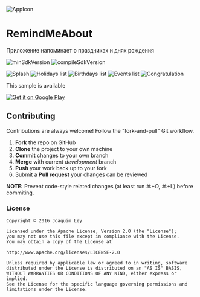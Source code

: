 ![AppIcon](https://github.com/solandmedotru/RemindMeAbout/blob/master/app/src/main/res/mipmap-xhdpi/ic_launcher.png) 
# RemindMeAbout
Приложение напоминает о праздниках и днях рождения

![minSdkVersion](https://img.shields.io/badge/minSdkVersion-16-yellow.svg?style=true)
![compileSdkVersion](https://img.shields.io/badge/compileSdkVersion-24-green.svg?style=true)

![Splash](http://lh3.googleusercontent.com/J-4h_ye1y9TH4c8JQpNyIq8mCeuG3bdtayW44hS_xhy1aLKIqNkQSqYK_VPM2r8OjQ=h300-rw) 
![Holidays list](http://lh3.googleusercontent.com/erf_np4uXGOM-AGAmIdaDkB8K7bhRwLa5tSYfTnDjFK-Wpupq7aVQ32Lf7IgPt44FQA=h300-rw) 
![Birthdays list](http://lh3.googleusercontent.com/zmEus93GGEO4ITIBDCjbXS7-5Jp8Z2gedl1XduodxnbhtAXtWL5dVqtvpKqtIZN9xfc=h300-rw)
![Events list](http://lh3.googleusercontent.com/OHlHCv2BHG0E_uTkrZubru4armRO-BgDSQXzzFDtXNRbi0Ehyyu2Ufo6_H3ojkT4TQ=h300-rw)
![Congratulation](http://lh3.googleusercontent.com/kj6TRlZoWy_2OkxGJy9W3G_NW4qvyCJiBJr_ohzKaPSVOLh6EA-fNZCthlTS7XVssg=h300-rw) 

This sample is available

[![Get it on Google Play](https://play.google.com/intl/en_us/badges/images/badge_new.png)](https://play.google.com/store/apps/details?id=ru.solandme.remindmeabout)

## Contributing

Contributions are always welcome!
Follow the "fork-and-pull" Git workflow.

 1. **Fork** the repo on GitHub
 2. **Clone** the project to your own machine
 3. **Commit** changes to your own branch
 4. **Merge** with current *development* branch
 5. **Push** your work back up to your fork
 6. Submit a **Pull request** your changes can be reviewed

**NOTE:**
Prevent code-style related changes (at least run ⌘+O, ⌘+L) before commiting.

### License

	Copyright © 2016 Joaquim Ley

	Licensed under the Apache License, Version 2.0 (the "License");
	you may not use this file except in compliance with the License.
	You may obtain a copy of the License at

	http://www.apache.org/licenses/LICENSE-2.0

	Unless required by applicable law or agreed to in writing, software
	distributed under the License is distributed on an "AS IS" BASIS,
	WITHOUT WARRANTIES OR CONDITIONS OF ANY KIND, either express or 
	implied.
	See the License for the specific language governing permissions and
	limitations under the License.
